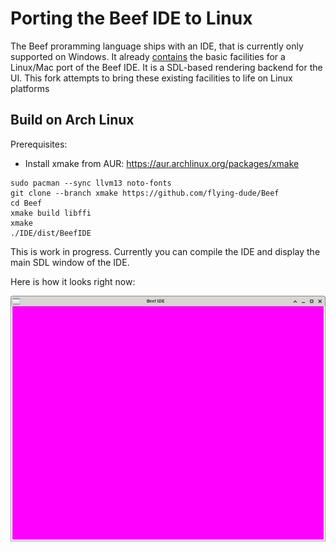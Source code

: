 # Porting the Beef IDE to Linux

The Beef proramming language ships with an IDE, that is currently only supported on Windows.
It already
[contains](https://github.com/beefytech/Beef/tree/master/BeefySysLib/platform/sdl)
the basic facilities for a Linux/Mac port of the Beef IDE.
It is a SDL-based rendering backend for the UI.
This fork attempts to bring these existing facilities to life on Linux platforms

## Build on Arch Linux

Prerequisites:

* Install xmake from AUR: https://aur.archlinux.org/packages/xmake

```
sudo pacman --sync llvm13 noto-fonts
git clone --branch xmake https://github.com/flying-dude/Beef
cd Beef
xmake build libffi
xmake
./IDE/dist/BeefIDE
```

This is work in progress.
Currently you can compile the IDE and display the main SDL window of the IDE.

Here is how it looks right now:

![Screenshot](BeefIDE-Linux.png)

